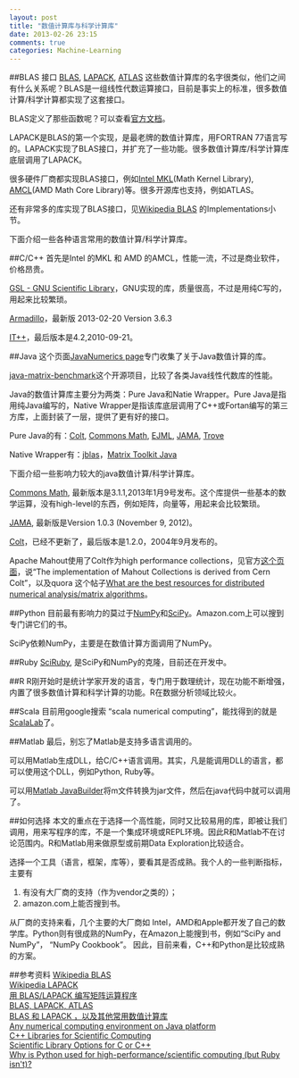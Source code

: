 ```yaml
---
layout: post
title: "数值计算库与科学计算库"
date: 2013-02-26 23:15
comments: true
categories: Machine-Learning
---
```

##BLAS 接口
[BLAS](http://www.netlib.org/blas/), [LAPACK](http://www.netlib.org/lapack/), [ATLAS](http://math-atlas.sourceforge.net/) 这些数值计算库的名字很类似，他们之间有什么关系呢？BLAS是一组线性代数运算接口，目前是事实上的标准，很多数值计算/科学计算都实现了这套接口。

BLAS定义了那些函数呢？可以查看[官方文档](http://www.netlib.org/blas/)。

LAPACK是BLAS的第一个实现，是最老牌的数值计算库，用FORTRAN 77语言写的。LAPACK实现了BLAS接口，并扩充了一些功能。很多数值计算库/科学计算库底层调用了LAPACK。

很多硬件厂商都实现BLAS接口，例如[Intel MKL](http://software.intel.com/en-us/intel-mkl)(Math Kernel Library), [AMCL](http://developer.amd.com/tools/cpu-development/amd-core-math-library-acml/)(AMD Math Core Library)等。很多开源库也支持，例如ATLAS。

还有非常多的库实现了BLAS接口，见[Wikipedia BLAS](http://en.wikipedia.org/wiki/Basic_Linear_Algebra_Subprograms) 的Implementations小节。

下面介绍一些各种语言常用的数值计算/科学计算库。

<!-- more -->

##C/C++
首先是Intel 的MKL 和 AMD 的AMCL，性能一流，不过是商业软件，价格昂贵。

[GSL - GNU Scientific Library](http://www.gnu.org/software/gsl/)，GNU实现的库，质量很高，不过是用纯C写的，用起来比较繁琐。

[Armadillo](http://arma.sourceforge.net/)，最新版 2013-02-20 Version 3.6.3

[IT++](http://itpp.sourceforge.net/)，最后版本是4.2,2010-09-21。

##Java
这个页面[JavaNumerics page](http://math.nist.gov/javanumerics/)专门收集了关于Java数值计算的库。

[java-matrix-benchmark](https://code.google.com/p/java-matrix-benchmark/)这个开源项目，比较了各类Java线性代数库的性能。

Java的数值计算库主要分为两类：Pure Java和Natie Wrapper。Pure Java是指用纯Java编写的，Native Wrapper是指该库底层调用了C++或Fortan编写的第三方库，上面封装了一层，提供了更有好的接口。

Pure Java的有：[Colt](http://dsd.lbl.gov/~hoschek/colt/), [Commons Math](http://commons.apache.org/proper/commons-math/), [EJML](https://code.google.com/p/efficient-java-matrix-library/), [JAMA](http://math.nist.gov/javanumerics/jama/), [Trove](http://trove.starlight-systems.com/)

Native Wrapper有：[jblas](http://jblas.org)，[Matrix Toolkit Java](https://github.com/fommil/matrix-toolkits-java)

下面介绍一些影响力较大的java数值计算/科学计算库。

[Commons Math](http://commons.apache.org/proper/commons-math/), 最新版本是3.1.1,2013年1月9号发布。这个库提供一些基本的数学运算，没有high-level的东西，例如矩阵，向量等，用起来会比较繁琐。

[JAMA](http://math.nist.gov/javanumerics/jama/), 最新版是Version 1.0.3 (November 9, 2012)。

[Colt](http://acs.lbl.gov/software/colt/)，已经不更新了，最后版本是1.2.0，2004年9月发布的。

Apache Mahout使用了Colt作为high performance collections，见官方[这个页面](https://cwiki.apache.org/MAHOUT/mahout-collections.html)，说“The implementation of Mahout Collections is derived from Cern Colt”，以及quora 这个帖子[What are the best resources for distributed numerical analysis/matrix algorithms](http://www.quora.com/Distributed-Algorithms/What-are-the-best-resources-for-distributed-numerical-analysis-matrix-algorithms)。

##Python
目前最有影响力的莫过于[NumPy](http://www.numpy.org/)和[SciPy](http://www.scipy.org/)。Amazon.com上可以搜到专门讲它们的书。

SciPy依赖NumPy，主要是在数值计算方面调用了NumPy。

##Ruby
[SciRuby](http://sciruby.com/), 是SciPy和NumPy的克隆，目前还在开发中。

##R
R刚开始时是统计学家开发的语言，专门用于数理统计，现在功能不断增强，内置了很多数值计算和科学计算的功能。R在数据分析领域比较火。

##Scala
目前用google搜索 “scala numerical computing”，能找得到的就是[ScalaLab](http://code.google.com/p/scalalab/)了。

##Matlab
最后，别忘了Matlab是支持多语言调用的。

可以用Matlab生成DLL，给C/C++语言调用。其实，凡是能调用DLL的语言，都可以使用这个DLL，例如Python, Ruby等。

可以用[Matlab JavaBuilder](http://www.mathworks.cn/products/javabuilder/)将m文件转换为jar文件，然后在java代码中就可以调用了。

##如何选择
本文的重点在于选择一个高性能，同时又比较易用的库，即被让我们调用，用来写程序的库，不是一个集成环境或REPL环境。因此R和Matlab不在讨论范围内。R和Matlab用来做原型或前期Data Exploration比较适合。

选择一个工具（语言，框架，库等），要看其是否成熟。我个人的一些判断指标，主要有

1. 有没有大厂商的支持（作为vendor之类的）；
2. amazon.com上能否搜到书。

从厂商的支持来看，几个主要的大厂商如 Intel，AMD和Apple都开发了自己的数学库。Python则有很成熟的NumPy，在Amazon上能搜到书，例如“SciPy and NumPy”， “NumPy Cookbook”。 因此，目前来看，C++和Python是比较成熟的方案。

##参考资料
[Wikipedia BLAS](http://en.wikipedia.org/wiki/Basic_Linear_Algebra_Subprograms)  
[Wikipedia LAPACK](http://en.wikipedia.org/wiki/LAPACK)  
[用 BLAS/LAPACK 编写矩阵运算程序](http://blog.henix.info/blog/blas-lapack-do-matrix-operation.html)  
[BLAS, LAPACK, ATLAS](https://wikis.utexas.edu/display/~cdupree/BLAS,+LAPACK,+ATLAS)  
[BLAS 和 LAPACK ，以及其他常用数值计算库](http://hi.baidu.com/luckykele2012/item/6a3b25423018c40d6dc2f090)  
[Any numerical computing environment on Java platform](http://fdatamining.blogspot.com/2011/10/any-numerical-computing-environment-on.html)  
[C++ Libraries for Scientific Computing](http://www.myoutsourcedbrain.com/2009/04/c-libraries-for-numerical-processing.html)  
[Scientific Library Options for C or C++](http://stackoverflow.com/questions/3121139/scientific-library-options-for-c-or-c)  
[Why is Python used for high-performance/scientific computing (but Ruby isn't)?](http://programmers.stackexchange.com/questions/138643/why-is-python-used-for-high-performance-scientific-computing-but-ruby-isnt)  


